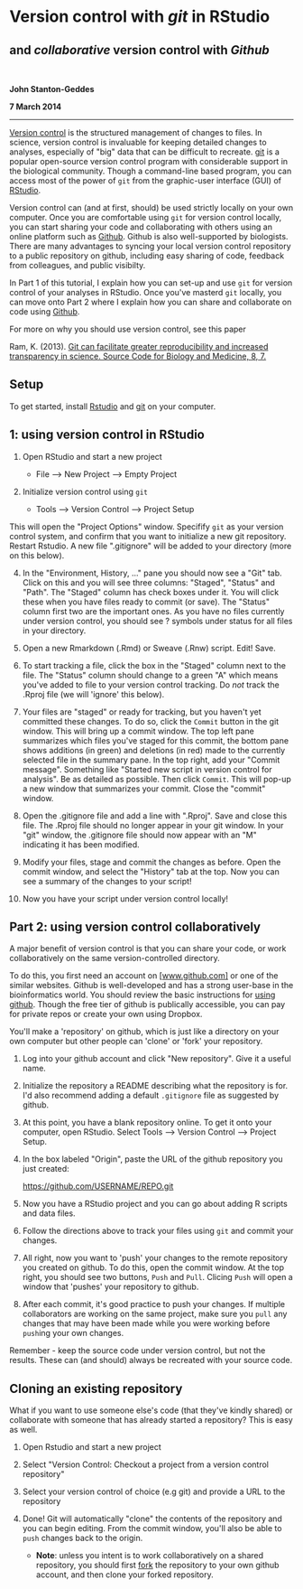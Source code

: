 Version control with *git* in RStudio
=======================================

## and *collaborative* version control with *Github* ##

<br>

**John Stanton-Geddes**

**7 March 2014**

--------------------------------------------------------

[Version control](http://en.wikipedia.org/wiki/Revision_control) is the structured management of changes to files. In science, version control is invaluable for keeping detailed changes to analyses, especially of "big" data that can be difficult to recreate. [git](http://git-scm.com/) is a popular open-source version control program with considerable support in the biological community. Though a command-line based program, you can access most of the power of `git` from the graphic-user interface (GUI) of [RStudio](https://www.rstudio.com/ide/docs/version_control/overview). 

Version control can (and at first, should) be used strictly locally on your own computer. Once you are comfortable using `git` for version control locally, you can start sharing your code and collaborating with others using an online platform such as [Github](https://github.com/). Github is also well-supported by biologists. There are many advantages to syncing your local version control repository to a public repository on github, including easy sharing of code, feedback from colleagues, and public visibilty. 

In Part 1 of this tutorial, I explain how you can set-up and use `git` for version control of your analyses in RStudio. Once you've masterd `git` locally, you can move onto Part 2 where I explain how you can share and collaborate on code using [Github](https://github.com/).

For more on why you should use version control, see this paper

Ram, K. (2013). [Git can facilitate greater reproducibility and increased transparency in science. Source Code for Biology and Medicine, 8, 7.](http://www.scfbm.org/content/8/1/7/abstract)

## Setup

To get started, install [Rstudio](http://www.rstudio.com/) and [git](http://git-scm.com/) on your computer. 


## 1: using version control in RStudio ##

1. Open RStudio and start a new project 
	- File --> New Project --> Empty Project 

2. Initialize version control using `git`
	- Tools --> Version Control --> Project Setup

This will open the "Project Options" window. Specifify `git` as your version control system, and confirm that you want to initialize a new git repository. Restart Rstudio. A new file ".gitignore" will be added to your directory (more on this below). 

4. In the "Environment, History, ..." pane you should now see a "Git" tab. Click on this and you will see three columns: "Staged", "Status" and "Path". The "Staged" column has check boxes under it. You will click these when you have files ready to commit (or save). The "Status" column first two are the important ones. As you have no files currently under version control, you should see ? symbols under status for all files in your directory.

3. Open a new Rmarkdown (.Rmd) or Sweave (.Rnw) script. Edit! Save.

6. To start tracking a file, click the box in the "Staged" column next to the file. The "Status" column should change to a green "A" which means you've added to file to your version control tracking. Do *not* track the .Rproj file (we will 'ignore' this below). 

7. Your files are "staged" or ready for tracking, but you haven't yet committed these changes. To do so, click the `Commit` button in the git window. This will bring up a commit window. The top left pane summarizes which files you've staged for this commit, the bottom pane shows additions (in green) and deletions (in red) made to the currently selected file in the summary pane. In the top right, add your "Commit message". Something like "Started new script in version control for analysis". Be as detailed as possible. Then click `Commit`. This will pop-up a new window that summarizes your commit. Close the "commit" window. 

8. Open the .gitignore file and add a line with ".Rproj". Save and close this file. The .Rproj file should no longer appear in your git window. In your "git" window, the .gitignore file should now appear with an "M" indicating it has been modified.

9. Modify your files, stage and commit the changes as before. Open the commit window, and select the "History" tab at the top. Now you can see a summary of the changes to your script!

10. Now you have your script under version control locally!



## Part 2: using version control collaboratively ##

A major benefit of version control is that you can share your code, or work collaboratively on the same version-controlled directory.

To do this, you first need an account on [www.github.com] or one of the similar websites. Github is well-developed and has a strong user-base in the bioinformatics world. You should review the basic instructions for [using github](https://help.github.com/). Though the free tier of github is publically accessible, you can pay for private repos or create your own using Dropbox.

You'll make a 'repository' on github, which is just like a directory on your own computer but other people can 'clone' or 'fork' your repository. 

1. Log into your github account and click "New repository".  Give it a useful name.

2. Initialize the repository a README describing what the repository is for. I'd also recommend adding a default `.gitignore` file as suggested by github. 

3. At this point, you have a blank repository online. To get it onto your computer, open RStudio.  Select Tools --> Version Control --> Project Setup.

4. In the box labeled "Origin", paste the URL of the github repository you just created:

    https://github.com/USERNAME/REPO.git

5. Now you have a RStudio project and you can go about adding R scripts and data files. 

6. Follow the directions above to track your files using `git` and commit your changes. 

7. All right, now you want to 'push' your changes to the remote repository you created on github. To do this, open the commit window. At the top right, you should see two buttons, `Push` and `Pull`. Clicing `Push` will open a window that 'pushes' your repository to github. 

8. After each commit, it's good practice to push your changes. If multiple collaborators are working on the same project, make sure you `pull` any changes that may have been made while you were working before `push`ing your own changes.


Remember - keep the source code under version control, but not the results. These can (and should) always be recreated with your source code.



## Cloning an existing repository ##

What if you want to use someone else's code (that they've kindly shared) or collaborate with someone that has already started a repository? This is easy as well. 

1. Open Rstudio and start a new project

2. Select "Version Control: Checkout a project from a version control repository"

3. Select your version control of choice (e.g git) and provide a URL to the repository

4. Done! Git will automatically "clone" the contents of the repository and you can begin editing. From the commit window, you'll also be able to `push` changes back to the origin.
    - **Note**: unless you intent is to work collaboratively on a shared repository, you should first [fork](https://help.github.com/articles/fork-a-repo) the repository to your own github account, and then clone your forked repository. 



